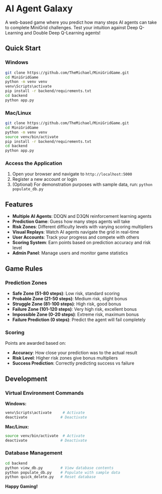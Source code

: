 # AI Agent Galaxy

A web-based game where you predict how many steps AI agents can take to complete MiniGrid challenges. Test your intuition against Deep Q-Learning and Double Deep Q-Learning agents!

## Quick Start

### Windows

```bash
git clone https://github.com/TheMichael/MiniGridGame.git
cd MiniGridGame
python -m venv venv
venv\Scripts\activate
pip install -r backend/requirements.txt
cd backend
python app.py
```

### Mac/Linux

```bash
git clone https://github.com/TheMichael/MiniGridGame.git
cd MiniGridGame
python -m venv venv
source venv/bin/activate
pip install -r backend/requirements.txt
cd backend
python app.py
```

### Access the Application

1. Open your browser and navigate to `http://localhost:5000`
2. Register a new account or login
3. (Optional) For demonstration purposes with sample data, run: `python populate_db.py`

## Features

- **Multiple AI Agents**: DDQN and D3QN reinforcement learning agents
- **Prediction Game**: Guess how many steps agents will take
- **Risk Zones**: Different difficulty levels with varying scoring multipliers
- **Visual Replays**: Watch AI agents navigate the grid in real-time
- **User Accounts**: Track your progress and compete with others
- **Scoring System**: Earn points based on prediction accuracy and risk level
- **Admin Panel**: Manage users and monitor game statistics

## Game Rules

### Prediction Zones

- **Safe Zone (51-80 steps)**: Low risk, standard scoring
- **Probable Zone (21-50 steps)**: Medium risk, slight bonus
- **Struggle Zone (81-100 steps)**: High risk, good bonus
- **Failure Zone (101-120 steps)**: Very high risk, excellent bonus
- **Impossible Zone (0-20 steps)**: Extreme risk, maximum bonus
- **Failure Prediction (0 steps)**: Predict the agent will fail completely

### Scoring

Points are awarded based on:
- **Accuracy**: How close your prediction was to the actual result
- **Risk Level**: Higher risk zones give bonus multipliers
- **Success Prediction**: Correctly predicting success vs failure

## Development

### Virtual Environment Commands

**Windows:**
```bash
venv\Scripts\activate     # Activate
deactivate               # Deactivate
```

**Mac/Linux:**
```bash
source venv/bin/activate  # Activate
deactivate               # Deactivate
```

### Database Management

```bash
cd backend
python view_db.py        # View database contents
python populate_db.py    # Populate with sample data
python quick_delete.py   # Reset database
```

**Happy Gaming!**